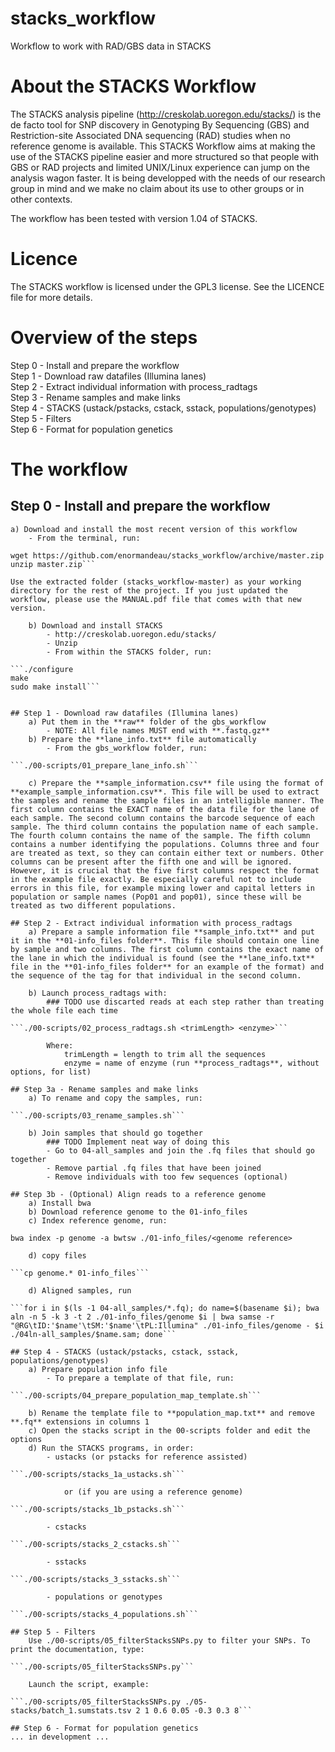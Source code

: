 # stacks_workflow

Workflow to work with RAD/GBS data in STACKS

# About the STACKS Workflow
The STACKS analysis pipeline (http://creskolab.uoregon.edu/stacks/) is the de facto tool for SNP discovery in Genotyping By Sequencing (GBS) and Restriction-site Associated DNA sequencing (RAD) studies when no reference genome is available. This STACKS Workflow aims at making the use of the STACKS pipeline easier and more structured so that people with GBS or RAD projects and limited UNIX/Linux experience can jump on the analysis wagon faster. It is being developped with the needs of our research group in mind and we make no claim about its use to other groups or in other contexts.

The workflow has been tested with version 1.04 of STACKS.

# Licence
The STACKS workflow is licensed under the GPL3 license. See the LICENCE file for more details.

# Overview of the steps
Step 0 - Install and prepare the workflow  
Step 1 - Download raw datafiles (Illumina lanes)  
Step 2 - Extract individual information with process_radtags  
Step 3 - Rename samples and make links  
Step 4 - STACKS (ustack/pstacks, cstack, sstack, populations/genotypes)  
Step 5 - Filters  
Step 6 - Format for population genetics  

# The workflow
## Step 0 - Install and prepare the workflow
    a) Download and install the most recent version of this workflow
        - From the terminal, run:

```cd ~/Desktop
wget https://github.com/enormandeau/stacks_workflow/archive/master.zip
unzip master.zip```

Use the extracted folder (stacks_workflow-master) as your working directory for the rest of the project. If you just updated the workflow, please use the MANUAL.pdf file that comes with that new version.

    b) Download and install STACKS
        - http://creskolab.uoregon.edu/stacks/
        - Unzip
        - From within the STACKS folder, run:

```./configure
make
sudo make install```


## Step 1 - Download raw datafiles (Illumina lanes)
    a) Put them in the **raw** folder of the gbs_workflow
        - NOTE: All file names MUST end with **.fastq.gz**
    b) Prepare the **lane_info.txt** file automatically
        - From the gbs_workflow folder, run:

```./00-scripts/01_prepare_lane_info.sh```

    c) Prepare the **sample_information.csv** file using the format of **example_sample_information.csv**. This file will be used to extract the samples and rename the sample files in an intelligible manner. The first column contains the EXACT name of the data file for the lane of each sample. The second column contains the barcode sequence of each sample. The third column contains the population name of each sample. The fourth column contains the name of the sample. The fifth column contains a number identifying the populations. Columns three and four are treated as text, so they can contain either text or numbers. Other columns can be present after the fifth one and will be ignored. However, it is crucial that the five first columns respect the format in the example file exactly. Be especially careful not to include errors in this file, for example mixing lower and capital letters in population or sample names (Pop01 and pop01), since these will be treated as two different populations.
 
## Step 2 - Extract individual information with process_radtags
    a) Prepare a sample information file **sample_info.txt** and put it in the **01-info_files folder**. This file should contain one line by sample and two columns. The first column contains the exact name of the lane in which the individual is found (see the **lane_info.txt** file in the **01-info_files folder** for an example of the format) and the sequence of the tag for that individual in the second column.

    b) Launch process_radtags with:
        ### TODO use discarted reads at each step rather than treating the whole file each time

```./00-scripts/02_process_radtags.sh <trimLength> <enzyme>```

        Where:
            trimLength = length to trim all the sequences
            enzyme = name of enzyme (run **process_radtags**, without options, for list)

## Step 3a - Rename samples and make links
    a) To rename and copy the samples, run:

```./00-scripts/03_rename_samples.sh```

    b) Join samples that should go together
        ### TODO Implement neat way of doing this
        - Go to 04-all_samples and join the .fq files that should go together
        - Remove partial .fq files that have been joined
        - Remove individuals with too few sequences (optional)

## Step 3b - (Optional) Align reads to a reference genome
	a) Install bwa
	b) Download reference genome to the 01-info_files
	c) Index reference genome, run:

bwa index -p genome -a bwtsw ./01-info_files/<genome reference>

	d) copy files

```cp genome.* 01-info_files```

	d) Aligned samples, run

```for i in $(ls -1 04-all_samples/*.fq); do name=$(basename $i); bwa aln -n 5 -k 3 -t 2 ./01-info_files/genome $i | bwa samse -r "@RG\tID:'$name'\tSM:'$name'\tPL:Illumina" ./01-info_files/genome - $i ./04ln-all_samples/$name.sam; done```
	
## Step 4 - STACKS (ustack/pstacks, cstack, sstack, populations/genotypes)
    a) Prepare population info file
        - To prepare a template of that file, run:

```./00-scripts/04_prepare_population_map_template.sh```

    b) Rename the template file to **population_map.txt** and remove **.fq** extensions in columns 1
    c) Open the stacks script in the 00-scripts folder and edit the options
    d) Run the STACKS programs, in order:
        - ustacks (or pstacks for reference assisted)

```./00-scripts/stacks_1a_ustacks.sh```

            or (if you are using a reference genome)

```./00-scripts/stacks_1b_pstacks.sh```

        - cstacks

```./00-scripts/stacks_2_cstacks.sh```

        - sstacks

```./00-scripts/stacks_3_sstacks.sh```

        - populations or genotypes

```./00-scripts/stacks_4_populations.sh```

## Step 5 - Filters
    Use ./00-scripts/05_filterStacksSNPs.py to filter your SNPs. To print the documentation, type:

```./00-scripts/05_filterStacksSNPs.py```

    Launch the script, example:

```./00-scripts/05_filterStacksSNPs.py ./05-stacks/batch_1.sumstats.tsv 2 1 0.6 0.05 -0.3 0.3 8```

## Step 6 - Format for population genetics
... in development ...
